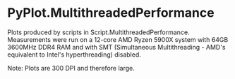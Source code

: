 # PyPlot.MultithreadedPerformance

Plots produced by scripts in Script.MultithreadedPerformance.
Measurements were run on a 12-core AMD Ryzen 5900X system with 64GB 3600MHz DDR4 RAM
and with SMT (Simultaneous Multithreading - AMD's equivalent to Intel's hyperthreading) disabled.

Note: Plots are 300 DPI and therefore large.
